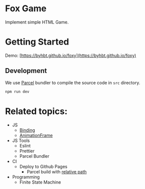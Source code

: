 # Fox Game

Implement simple HTML Game.

# Getting Started
Demo: [https://byhbt.github.io/foxy](https://byhbt.github.io/foxy)
## Development

We use [Parcel](https://parceljs.org) bundler to compile the source code in `src` directory.

```bash
npm run dev
```

# Related topics:

- JS 
  - [Binding](https://developer.mozilla.org/en-US/docs/Web/JavaScript/Reference/Global_Objects/Function/bind)
  - [AnimationFrame](https://developer.mozilla.org/en-US/docs/Web/API/window/requestAnimationFrame)
- JS Tools
  - Eslint
  - Prettier
  - Parcel Bundler
- CI
  - Deploy to Github Pages
    - Parcel build with [relative path](https://github.com/parcel-bundler/parcel/issues/206)
- Programming
  - Finite State Machine
